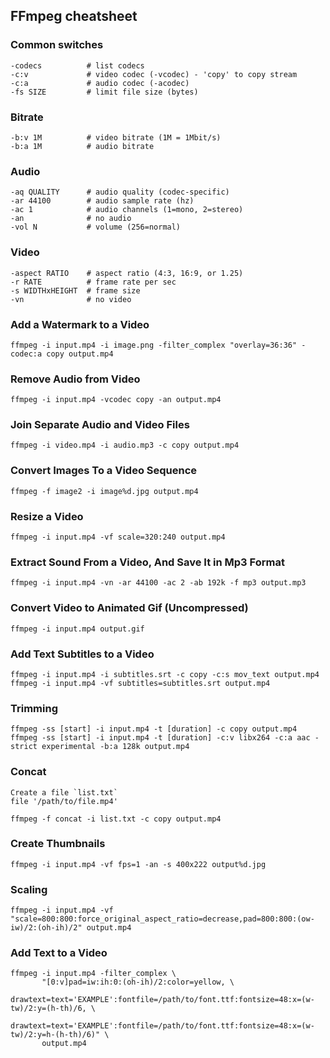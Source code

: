 ## FFmpeg cheatsheet

### Common switches
```
-codecs          # list codecs
-c:v             # video codec (-vcodec) - 'copy' to copy stream
-c:a             # audio codec (-acodec)
-fs SIZE         # limit file size (bytes)
```

### Bitrate
```
-b:v 1M          # video bitrate (1M = 1Mbit/s)
-b:a 1M          # audio bitrate
```

### Audio
```
-aq QUALITY      # audio quality (codec-specific)
-ar 44100        # audio sample rate (hz)
-ac 1            # audio channels (1=mono, 2=stereo)
-an              # no audio
-vol N           # volume (256=normal)
```

### Video
```
-aspect RATIO    # aspect ratio (4:3, 16:9, or 1.25)
-r RATE          # frame rate per sec
-s WIDTHxHEIGHT  # frame size
-vn              # no video
```

### Add a Watermark to a Video
```
ffmpeg -i input.mp4 -i image.png -filter_complex "overlay=36:36" -codec:a copy output.mp4
```

### Remove Audio from Video
```
ffmpeg -i input.mp4 -vcodec copy -an output.mp4
```

### Join Separate Audio and Video Files
```
ffmpeg -i video.mp4 -i audio.mp3 -c copy output.mp4
```

### Convert Images To a Video Sequence
```
ffmpeg -f image2 -i image%d.jpg output.mp4
```

### Resize a Video
```
ffmpeg -i input.mp4 -vf scale=320:240 output.mp4
```

### Extract Sound From a Video, And Save It in Mp3 Format
```
ffmpeg -i input.mp4 -vn -ar 44100 -ac 2 -ab 192k -f mp3 output.mp3
```

### Convert Video to Animated Gif (Uncompressed)
```
ffmpeg -i input.mp4 output.gif
```

### Add Text Subtitles to a Video
```
ffmpeg -i input.mp4 -i subtitles.srt -c copy -c:s mov_text output.mp4
ffmpeg -i input.mp4 -vf subtitles=subtitles.srt output.mp4
```

### Trimming
```
ffmpeg -ss [start] -i input.mp4 -t [duration] -c copy output.mp4
ffmpeg -ss [start] -i input.mp4 -t [duration] -c:v libx264 -c:a aac -strict experimental -b:a 128k output.mp4
```

### Concat
```
Create a file `list.txt`
file '/path/to/file.mp4'

ffmpeg -f concat -i list.txt -c copy output.mp4
```

### Create Thumbnails
```
ffmpeg -i input.mp4 -vf fps=1 -an -s 400x222 output%d.jpg
```

### Scaling
```
ffmpeg -i input.mp4 -vf "scale=800:800:force_original_aspect_ratio=decrease,pad=800:800:(ow-iw)/2:(oh-ih)/2" output.mp4
```

### Add Text to a Video
```
ffmpeg -i input.mp4 -filter_complex \
	   "[0:v]pad=iw:ih:0:(oh-ih)/2:color=yellow, \
	   drawtext=text='EXAMPLE':fontfile=/path/to/font.ttf:fontsize=48:x=(w-tw)/2:y=(h-th)/6, \
	   drawtext=text='EXAMPLE':fontfile=/path/to/font.ttf:fontsize=48:x=(w-tw)/2:y=h-(h-th)/6)" \
	   output.mp4
```
